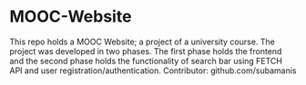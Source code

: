 # MOOC-Website
This repo holds a MOOC Website; a project of a university course. The project was developed in two phases. The first phase holds the frontend and the second phase holds the functionality of search bar using FETCH API and user registration/authentication. 
Contributor: github.com/subamanis
